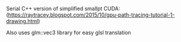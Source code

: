 Serial C++ version of simplified smallpt CUDA: (https://raytracey.blogspot.com/2015/10/gpu-path-tracing-tutorial-1-drawing.html)

Also uses glm::vec3 library for easy glsl translation
